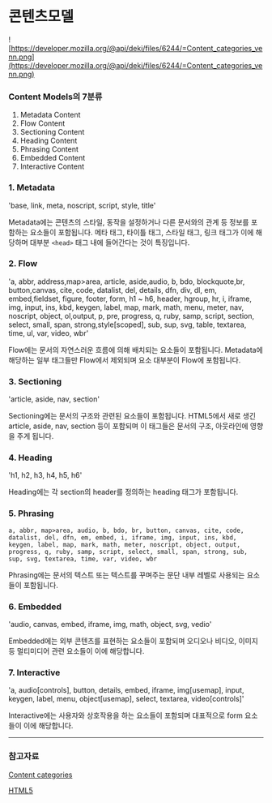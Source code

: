 # 콘텐츠모델

![https://developer.mozilla.org/@api/deki/files/6244/=Content_categories_venn.png](https://developer.mozilla.org/@api/deki/files/6244/=Content_categories_venn.png)

### Content Models의 7분류

1. Metadata Content
2. Flow Content
3. Sectioning Content
4. Heading Content
5. Phrasing Content
6. Embedded Content
7. Interactive Content

### 1. Metadata

'base, link, meta, noscript, script, style, title'

Metadata에는 콘텐츠의 스타일, 동작을 설정하거나 다른 문서와의 관계 등 정보를 포함하는 요소들이 포함됩니다.
메타 태그, 타이틀 태그, 스타일 태그, 링크 태그가 이에 해당하며 대부분 `<head>` 태그 내에 들어간다는 것이 특징입니다.

### 2. Flow

'a, abbr, address,map>area, article, aside,audio, b, bdo, blockquote,br, button,canvas, cite, code, datalist, del, details, dfn, div, dl, em, embed,fieldset, figure, footer, form, h1 ~ h6, header, hgroup, hr, i, iframe, img, input, ins, kbd, keygen, label, map, mark, math, menu, meter, nav, noscript, object, ol,output, p, pre, progress, q, ruby, samp, script, section, select, small, span, strong,style[scoped], sub, sup, svg, table, textarea, time, ul, var, video, wbr'

Flow에는 문서의 자연스러운 흐름에 의해 배치되는 요소들이 포함됩니다.
Metadata에 해당하는 일부 태그들만 Flow에서 제외되며 요소 대부분이 Flow에 포함됩니다.

### 3. Sectioning

'article, aside, nav, section'

Sectioning에는 문서의 구조와 관련된 요소들이 포함됩니다.
HTML5에서 새로 생긴 article, aside, nav, section 등이 포함되며 이 태그들은 문서의 구조, 아웃라인에 영향을 주게 됩니다.

### 4. Heading

'h1, h2, h3, h4, h5, h6'

Heading에는 각 section의 header를 정의하는 heading 태그가 포함됩니다.

### 5. Phrasing

`a, abbr, map>area, audio, b, bdo, br, button, canvas, cite, code, datalist, del, dfn, em, embed, i, iframe, img, input, ins, kbd, keygen, label, map, mark, math, meter, noscript, object, output, progress, q, ruby, samp, script, select, small, span, strong, sub, sup, svg, textarea, time, var, video, wbr`

Phrasing에는 문서의 텍스트 또는 텍스트를 꾸며주는 문단 내부 레벨로 사용되는 요소들이 포함됩니다.

### 6. Embedded

'audio, canvas, embed, iframe, img, math, object, svg, vedio'

Embedded에는 외부 콘텐츠를 표현하는 요소들이 포함되며 오디오나 비디오, 이미지 등 멀티미디어 관련 요소들이 이에 해당합니다.

### 7. Interactive

'a, audio[controls], button, details, embed, iframe, img[usemap], input, keygen, label, menu, object[usemap], select, textarea, video[controls]'

Interactive에는 사용자와 상호작용을 하는 요소들이 포함되며 대표적으로 form 요소들이 이에 해당합니다.

---

### 참고자료

[Content categories](https://developer.mozilla.org/en-US/docs/Web/Guide/HTML/Content_categories)

[HTML5](https://www.w3.org/TR/2011/WD-html5-20110525/content-models.html)